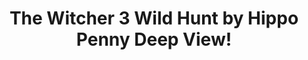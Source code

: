 ---
title: The Witcher 3 Wild Hunt by Hippo Penny Deep View!
layout: scoredetail
permalink: /meta-score/the-witcher-3-wild-hunt
header:
  teaser: /assets/images/the-witcher-3-wild-hunt.jpg
  video:
    id: XHrskkHf958
    provider: youtube
---